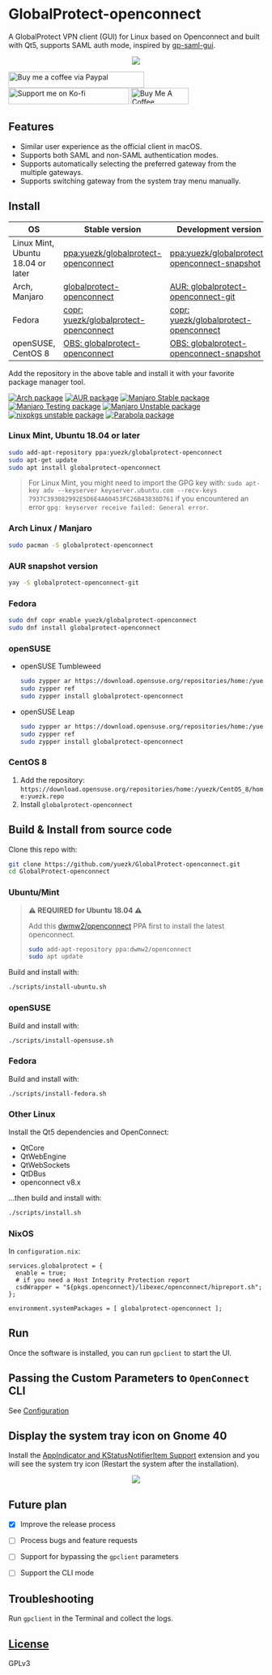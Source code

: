 # GlobalProtect-openconnect
A GlobalProtect VPN client (GUI) for Linux based on Openconnect and built with Qt5, supports SAML auth mode, inspired by [gp-saml-gui](https://github.com/dlenski/gp-saml-gui).

<p align="center">
  <img src="https://user-images.githubusercontent.com/3297602/133869036-5c02b0d9-c2d9-4f87-8c81-e44f68cfd6ac.png">
</p>

<a href="https://paypal.me/zongkun" target="_blank"><img src="https://cdn.jsdelivr.net/gh/everdrone/coolbadge@5ea5937cabca5ecbfc45d6b30592bd81f219bc8d/badges/Paypal/Coffee/Blue/Small.png" alt="Buy me a coffee via Paypal" style="height: 32px; width: 268px;" ></a>
<a href="https://ko-fi.com/M4M75PYKZ" target="_blank"><img src="https://ko-fi.com/img/githubbutton_sm.svg" alt="Support me on Ko-fi" style="height: 32px; width: 238px;"></a>
<a href="https://www.buymeacoffee.com/yuezk" target="_blank"><img src="https://cdn.buymeacoffee.com/buttons/v2/default-yellow.png" alt="Buy Me A Coffee" style="height: 32px; width: 114px;" ></a>


## Features

- Similar user experience as the official client in macOS.
- Supports both SAML and non-SAML authentication modes.
- Supports automatically selecting the preferred gateway from the multiple gateways.
- Supports switching gateway from the system tray menu manually.


## Install

|OS|Stable version | Development version|
|---|--------------|--------------------|
|Linux Mint, Ubuntu 18.04 or later|[ppa:yuezk/globalprotect-openconnect](https://launchpad.net/~yuezk/+archive/ubuntu/globalprotect-openconnect)|[ppa:yuezk/globalprotect-openconnect-snapshot](https://launchpad.net/~yuezk/+archive/ubuntu/globalprotect-openconnect-snapshot)|
|Arch, Manjaro|[globalprotect-openconnect](https://archlinux.org/packages/community/x86_64/globalprotect-openconnect/)|[AUR: globalprotect-openconnect-git](https://aur.archlinux.org/packages/globalprotect-openconnect-git/)|
|Fedora|[copr: yuezk/globalprotect-openconnect](https://copr.fedorainfracloud.org/coprs/yuezk/globalprotect-openconnect/)|[copr: yuezk/globalprotect-openconnect](https://copr.fedorainfracloud.org/coprs/yuezk/globalprotect-openconnect/)|
|openSUSE, CentOS 8|[OBS: globalprotect-openconnect](https://build.opensuse.org/package/show/home:yuezk/globalprotect-openconnect)|[OBS: globalprotect-openconnect-snapshot](https://build.opensuse.org/package/show/home:yuezk/globalprotect-openconnect-snapshot)|

Add the repository in the above table and install it with your favorite package manager tool.

[![Arch package](https://repology.org/badge/version-for-repo/arch/globalprotect-openconnect.svg)](https://repology.org/project/globalprotect-openconnect/versions)
[![AUR package](https://repology.org/badge/version-for-repo/aur/globalprotect-openconnect.svg)](https://repology.org/project/globalprotect-openconnect/versions)
[![Manjaro Stable package](https://repology.org/badge/version-for-repo/manjaro_stable/globalprotect-openconnect.svg)](https://repology.org/project/globalprotect-openconnect/versions)
[![Manjaro Testing package](https://repology.org/badge/version-for-repo/manjaro_testing/globalprotect-openconnect.svg)](https://repology.org/project/globalprotect-openconnect/versions)
[![Manjaro Unstable package](https://repology.org/badge/version-for-repo/manjaro_unstable/globalprotect-openconnect.svg)](https://repology.org/project/globalprotect-openconnect/versions)
[![nixpkgs unstable package](https://repology.org/badge/version-for-repo/nix_unstable/globalprotect-openconnect.svg)](https://repology.org/project/globalprotect-openconnect/versions)
[![Parabola package](https://repology.org/badge/version-for-repo/parabola/globalprotect-openconnect.svg)](https://repology.org/project/globalprotect-openconnect/versions)

### Linux Mint, Ubuntu 18.04 or later

```sh
sudo add-apt-repository ppa:yuezk/globalprotect-openconnect
sudo apt-get update
sudo apt install globalprotect-openconnect
```

> For Linux Mint, you might need to import the GPG key with: `sudo apt-key adv --keyserver keyserver.ubuntu.com --recv-keys 7937C393082992E5D6E4A60453FC26B43838D761` if you encountered an error `gpg: keyserver receive failed: General error`.

### Arch Linux / Manjaro

```sh
sudo pacman -S globalprotect-openconnect
```

### AUR snapshot version

```sh
yay -S globalprotect-openconnect-git
```

### Fedora

```sh
sudo dnf copr enable yuezk/globalprotect-openconnect
sudo dnf install globalprotect-openconnect
```

### openSUSE

- openSUSE Tumbleweed
  ```sh
  sudo zypper ar https://download.opensuse.org/repositories/home:/yuezk/openSUSE_Tumbleweed/home:yuezk.repo
  sudo zypper ref
  sudo zypper install globalprotect-openconnect
  ```

- openSUSE Leap

  ```sh
  sudo zypper ar https://download.opensuse.org/repositories/home:/yuezk/openSUSE_Leap_15.2/home:yuezk.repo
  sudo zypper ref
  sudo zypper install globalprotect-openconnect
  ```
### CentOS 8

1. Add the repository: `https://download.opensuse.org/repositories/home:/yuezk/CentOS_8/home:yuezk.repo`
1. Install `globalprotect-openconnect`


## Build & Install from source code

Clone this repo with:

```sh
git clone https://github.com/yuezk/GlobalProtect-openconnect.git
cd GlobalProtect-openconnect
```

### Ubuntu/Mint

> **⚠️ REQUIRED for Ubuntu 18.04 ⚠️**
>
> Add this [dwmw2/openconnect](https://launchpad.net/~dwmw2/+archive/ubuntu/openconnect) PPA first to install the latest openconnect.
>
> ```sh
> sudo add-apt-repository ppa:dwmw2/openconnect
> sudo apt update
> ```

Build and install with:

```sh
./scripts/install-ubuntu.sh
```
### openSUSE

Build and install with:

```sh
./scripts/install-opensuse.sh
```

### Fedora

Build and install with:

```sh
./scripts/install-fedora.sh
```

### Other Linux

Install the Qt5 dependencies and OpenConnect:

- QtCore
- QtWebEngine
- QtWebSockets
- QtDBus
- openconnect v8.x

...then build and install with:

```sh
./scripts/install.sh
```


### NixOS
  In `configuration.nix`:

  ```
  services.globalprotect = {
    enable = true;
    # if you need a Host Integrity Protection report
    csdWrapper = "${pkgs.openconnect}/libexec/openconnect/hipreport.sh";
  };

  environment.systemPackages = [ globalprotect-openconnect ];
  ```

## Run

Once the software is installed, you can run `gpclient` to start the UI.

## Passing the Custom Parameters to `OpenConnect` CLI

See [Configuration](https://github.com/yuezk/GlobalProtect-openconnect/wiki/Configuration)

## Display the system tray icon on Gnome 40

Install the [AppIndicator and KStatusNotifierItem Support](https://extensions.gnome.org/extension/615/appindicator-support/) extension and you will see the system try icon (Restart the system after the installation).

<p align="center">
  <img src="https://user-images.githubusercontent.com/3297602/130831022-b93492fd-46dd-4a8e-94a4-13b5747120b7.png" />
<p>



## Future plan

- [x] Improve the release process
- [ ] Process bugs and feature requests
- [ ] Support for bypassing the `gpclient` parameters
- [ ] Support the CLI mode


## Troubleshooting

Run `gpclient` in the Terminal and collect the logs.

## [License](./LICENSE)
GPLv3
